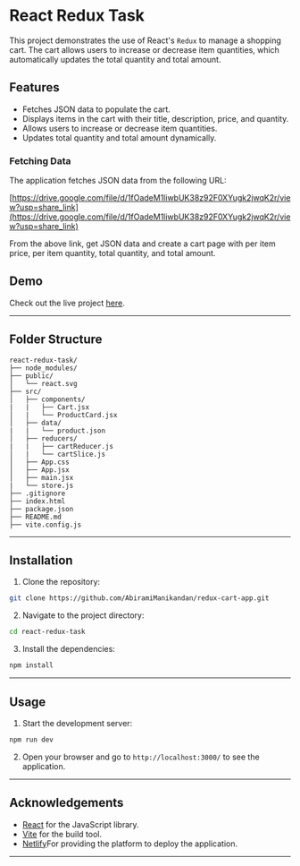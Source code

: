 # React Redux Task

This project demonstrates the use of React's `Redux` to manage a shopping cart. The cart allows users to increase or decrease item quantities, which automatically updates the total quantity and total amount.

## Features

- Fetches JSON data to populate the cart.
- Displays items in the cart with their title, description, price, and quantity.
- Allows users to increase or decrease item quantities.
- Updates total quantity and total amount dynamically.

### Fetching Data

The application fetches JSON data from the following URL:

[https://drive.google.com/file/d/1fOadeM1liwbUK38z92F0XYugk2jwqK2r/view?usp=share_link](https://drive.google.com/file/d/1fOadeM1liwbUK38z92F0XYugk2jwqK2r/view?usp=share_link)

From the above link, get JSON data and create a cart page with per item price, per item quantity, total quantity, and total amount.

## Demo

Check out the live project [here](https://sensational-chaja-485c09.netlify.app/).

---

## Folder Structure

```
react-redux-task/
├── node_modules/
├── public/
│   └── react.svg
├── src/
│   ├── components/
|   |   ├── Cart.jsx
│   |   └── ProductCard.jsx
│   ├── data/
|   |   └── product.json
│   ├── reducers/
|   |   ├── cartReducer.js
│   |   └── cartSlice.js
│   ├── App.css
│   ├── App.jsx
│   ├── main.jsx
|   └── store.js
├── .gitignore
├── index.html
├── package.json
├── README.md
├── vite.config.js
```

---

## Installation

1. Clone the repository:

```bash
git clone https://github.com/AbiramiManikandan/redux-cart-app.git
```

2. Navigate to the project directory:

```bash
cd react-redux-task
```

3. Install the dependencies:

```bash
npm install
```

---

## Usage

1. Start the development server:

```bash
npm run dev
```

2. Open your browser and go to `http://localhost:3000/` to see the application.

---

## Acknowledgements

- [React](https://reactjs.org) for the JavaScript library.
- [Vite](https://vitejs.dev) for the build tool.
- [Netlify](https://app.netlify.com)For providing the platform to deploy the application.

---